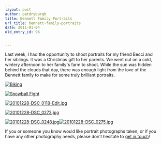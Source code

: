 ```yaml
---
layout: post
author: patdryburgh
title: Bennett Family Portraits
url_title: bennett-family-portraits
date: 2011-01-04
old_entry_id: 96


---
```


Last week, I had the opportunity to shoot portraits for my friend Becci and her siblings. It was a Christmas gift to her parents. We went out on a cold, wintery afternoon to her family's farm to shoot. While the sun was hidden behind the clouds that day, there was enough light from the love of the Bennett family to make for some truly brilliant portraits.


<a href="http://www.flickr.com/photos/7544495@N02/5304246184" title="View 'Biking' on Flickr.com"><img alt="Biking" src="http://farm6.static.flickr.com/5242/5304246184_2bf99d4281_b.jpg" /></a>

<a href="http://www.flickr.com/photos/7544495@N02/5303650343" title="View 'Snowball Fight' on Flickr.com"><img alt="Snowball Fight" src="http://farm6.static.flickr.com/5004/5303650343_1dedc83855_b.jpg" /></a>

<a href="http://www.flickr.com/photos/7544495@N02/5324021515" title="View '20101228-DSC_0118-Edit.jpg' on Flickr.com"><img alt="20101228-DSC_0118-Edit.jpg" src="http://farm6.static.flickr.com/5010/5324021515_b5fe60ff14_b.jpg" /></a>

<a href="http://www.flickr.com/photos/7544495@N02/5324623292" title="View '20101228-DSC_0273.jpg' on Flickr.com"><img alt="20101228-DSC_0273.jpg" src="http://farm6.static.flickr.com/5246/5324623292_6e702bc11b_b.jpg" /></a>

<p class="portrait"><a href="http://www.flickr.com/photos/7544495@N02/5324616616" title="View '20101228-DSC_0248.jpg' on Flickr.com"><img alt="20101228-DSC_0248.jpg" src="http://farm6.static.flickr.com/5088/5324616616_e033684d5f_b.jpg" /></a><a href="http://www.flickr.com/photos/7544495@N02/5324624772" title="View '20101228-DSC_0275.jpg' on Flickr.com"><img alt="20101228-DSC_0275.jpg" src="http://farm6.static.flickr.com/5167/5324624772_344ee3cd88_b.jpg" /></a></p>

<p class="alpha">If you or someone you know would like portrait photographs taken, or if you have any other photography needs, please don't hesitate to <a href="http://patdryburgh.com/contact">get in touch</a>!</p>